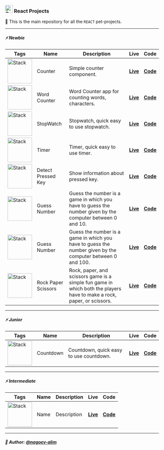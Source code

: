 ### <img width=25 src="https://skillicons.dev/icons?i=react"  alt="Reac"/> React Projects

👋 This is the main repository for all the `REACT` pet-projects.

----

##### ⚡️ Newbie

| **Tags**                                                                           | **Name**            | **Description**                                                                                                        | **Live**                                                                                      | **Code**                                                                                                     |
|------------------------------------------------------------------------------------|---------------------|------------------------------------------------------------------------------------------------------------------------|-----------------------------------------------------------------------------------------------|--------------------------------------------------------------------------------------------------------------|
| <img width="80" src="https://skillicons.dev/icons?i=html,css,react"  alt="Stack"/> | Counter             | Simple counter component.                                                                                              | [**Live**](https://npp-react-projects.vercel.app/projects/counter/dist/index.html)            | [**Code**](https://github.com/nagoev-alim/npp-react-projects/tree/master/projects/counter/source)            |
| <img width="80" src="https://skillicons.dev/icons?i=html,css,react"  alt="Stack"/> | Word Counter        | Word Counter app for counting words, characters.                                                                       | [**Live**](https://npp-react-projects.vercel.app/projects/word-counter/dist/index.html)       | [**Code**](https://github.com/nagoev-alim/npp-react-projects/tree/master/projects/word-counter/source)       |
| <img width="80" src="https://skillicons.dev/icons?i=html,css,react"  alt="Stack"/> | StopWatch           | Stopwatch, quick easy to use stopwatch.                                                                                | [**Live**](https://npp-react-projects.vercel.app/projects/stopwatch/dist/index.html)          | [**Code**](https://github.com/nagoev-alim/npp-react-projects/tree/master/projects/stopwatch/source)          |
| <img width="80" src="https://skillicons.dev/icons?i=html,css,react"  alt="Stack"/> | Timer               | Timer, quick easy to use timer.                                                                                        | [**Live**](https://npp-react-projects.vercel.app/projects/timer/dist/index.html)              | [**Code**](https://github.com/nagoev-alim/npp-react-projects/tree/master/projects/timer/source)              |
| <img width="80" src="https://skillicons.dev/icons?i=html,css,react"  alt="Stack"/> | Detect Pressed Key  | Show information about pressed key.                                                                                    | [**Live**](https://npp-react-projects.vercel.app/projects/detect-pressed-key/dist/index.html) | [**Code**](https://github.com/nagoev-alim/npp-react-projects/tree/master/projects/detect-pressed-key/source) |
| <img width="80" src="https://skillicons.dev/icons?i=html,css,react"  alt="Stack"/> | Guess Number        | Guess the number is a game in which you have to guess the number given by the computer between 0 and 10.               | [**Live**](https://npp-react-projects.vercel.app/projects/guess-number-01/dist/index.html)    | [**Code**](https://github.com/nagoev-alim/npp-react-projects/tree/master/projects/guess-number-01/source)    |
| <img width="80" src="https://skillicons.dev/icons?i=html,css,react"  alt="Stack"/> | Guess Number        | Guess the number is a game in which you have to guess the number given by the computer between 0 and 100.              | [**Live**](https://npp-react-projects.vercel.app/projects/guess-number-02/dist/index.html)    | [**Code**](https://github.com/nagoev-alim/npp-react-projects/tree/master/projects/guess-number-02/source)    |
| <img width="80" src="https://skillicons.dev/icons?i=html,css,react"  alt="Stack"/> | Rock Paper Scissors | Rock, paper, and scissors game is a simple fun game in which both the players have to make a rock, paper, or scissors. | [**Live**](https://npp-react-projects.vercel.app/projects/rock-paper-scissor/dist/index.html) | [**Code**](https://github.com/nagoev-alim/npp-react-projects/tree/master/projects/rock-paper-scissor/source) |

----

##### ⚡️ Junior

| **Tags**                                                                           | **Name**  | **Description**                         | **Live**                                                                             | **Code**                                                                                            |
|------------------------------------------------------------------------------------|-----------|-----------------------------------------|--------------------------------------------------------------------------------------|-----------------------------------------------------------------------------------------------------|
| <img width="80" src="https://skillicons.dev/icons?i=html,css,react"  alt="Stack"/> | Countdown | Countdown, quick easy to use countdown. | [**Live**](https://npp-react-projects.vercel.app/projects/countdown/dist/index.html) | [**Code**](https://github.com/nagoev-alim/npp-react-projects/tree/master/projects/countdown/source) |

----

##### ⚡️ Intermediate

| **Tags**                                                                           | **Name** | **Description** | **Live**     | **Code**     |
|------------------------------------------------------------------------------------|----------|-----------------|--------------|--------------|
| <img width="80" src="https://skillicons.dev/icons?i=html,css,react"  alt="Stack"/> | Name     | Description     | [**Live**]() | [**Code**]() |

----

##### 🙌 Author: [@nagoev-alim](https://github.com/nagoev-alim)
